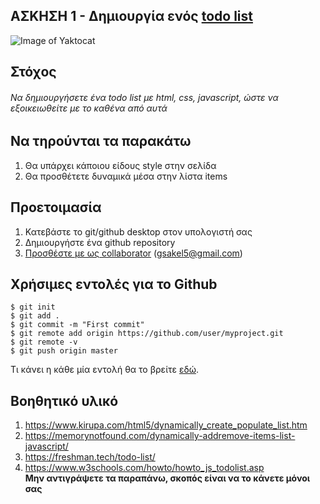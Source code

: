 ## ΑΣΚΗΣΗ 1 - Δημιουργία ενός [todo list](https://gsak3l-todolist.netlify.com/)
![Image of Yaktocat](https://ibin.co/5EbkcpGzBSlV.png)
## Στόχος
###### Να δημιουργήσετε ένα todo list με html, css, javascript, ώστε να εξοικειωθείτε με το καθένα από αυτά
## Να τηρούνται τα παρακάτω
1. Θα υπάρχει κάποιου είδους style στην σελίδα
2. Θα προσθέτετε δυναμικά μέσα στην λίστα items
## Προετοιμασία
1. Κατεβάστε το git/github desktop στον υπολογιστή σας
2. Δημιουργήστε ένα github repository
3. [Προσθέστε με ως collaborator](https://help.github.jp/enterprise/2.11/user/articles/inviting-collaborators-to-a-personal-repository/) (gsakel5@gmail.com)
## Χρήσιμες εντολές για το Github
```
$ git init
$ git add .
$ git commit -m "First commit"
$ git remote add origin https://github.com/user/myproject.git
$ git remote -v
$ git push origin master
```
Τι κάνει η κάθε μία εντολή θα το βρείτε [εδώ](https://help.github.com/en/github/importing-your-projects-to-github/adding-an-existing-project-to-github-using-the-command-line).
## Βοηθητικό υλικό
1. https://www.kirupa.com/html5/dynamically_create_populate_list.htm
2. https://memorynotfound.com/dynamically-addremove-items-list-javascript/
3. https://freshman.tech/todo-list/
4. https://www.w3schools.com/howto/howto_js_todolist.asp</br>
**Μην αντιγράψετε τα παραπάνω, σκοπός είναι να το κάνετε μόνοι σας**

